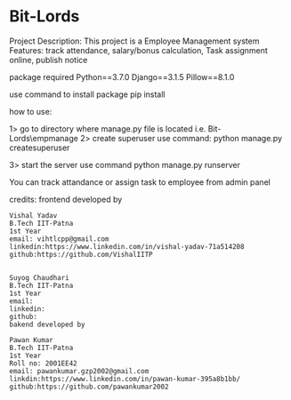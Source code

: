 # Bit-Lords

Project Description:  This project is a Employee Management system
Features: track attendance, salary/bonus calculation, Task assignment online, publish notice


package required
Python==3.7.0
Django==3.1.5
Pillow==8.1.0

use command to install package
pip install <package-name>

how to use:

1> go to directory where manage.py file is located i.e. Bit-Lords\empmanage
2> create superuser
    use command:
    python manage.py createsuperuser 

3> start the server
    use command
    python manage.py runserver


You can track attandance or assign task to employee from admin panel













credits:
frontend developed by
    
    Vishal Yadav
    B.Tech IIT-Patna
    1st Year
    email: vihtlcpp@gmail.com
    linkedin:https://www.linkedin.com/in/vishal-yadav-71a514208
    github:https://github.com/VishalIITP
    
    
    Suyog Chaudhari
    B.Tech IIT-Patna
    1st Year
    email:
    linkedin:
    github:
    bakend developed by

    Pawan Kumar 
    B.Tech IIT-Patna
    1st Year
    Roll no: 2001EE42
    email: pawankumar.gzp2002@gmail.com
    linkdin:https://www.linkedin.com/in/pawan-kumar-395a8b1bb/
    github:https://github.com/pawankumar2002

